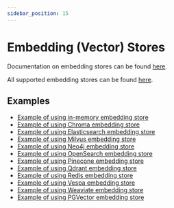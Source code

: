 ```yaml
---
sidebar_position: 15
---
```


# Embedding (Vector) Stores

Documentation on embedding stores can be found [here](/tutorials/rag#embedding-store).

All supported embedding stores can be found [here](/integrations/embedding-stores/).

## Examples
- [Example of using in-memory embedding store](https://github.com/langchain4j/langchain4j-examples/blob/main/other-examples/src/main/java/embedding/store/InMemoryEmbeddingStoreExample.java)
- [Example of using Chroma embedding store](https://github.com/langchain4j/langchain4j-examples/blob/main/chroma-example/src/main/java/ChromaEmbeddingStoreExample.java)
- [Example of using Elasticsearch embedding store](https://github.com/langchain4j/langchain4j-examples/blob/main/elasticsearch-example/src/main/java/ElasticsearchEmbeddingStoreExample.java)
- [Example of using Milvus embedding store](https://github.com/langchain4j/langchain4j-examples/blob/main/milvus-example/src/main/java/MilvusEmbeddingStoreExample.java)
- [Example of using Neo4j embedding store](https://github.com/langchain4j/langchain4j-examples/blob/main/neo4j-example/src/main/java/Neo4jEmbeddingStoreExample.java)
- [Example of using OpenSearch embedding store](https://github.com/langchain4j/langchain4j-examples/blob/main/opensearch-example/src/main/java/OpenSearchEmbeddingStoreExample.java)
- [Example of using Pinecone embedding store](https://github.com/langchain4j/langchain4j-examples/blob/main/pinecone-example/src/main/java/PineconeEmbeddingStoreExample.java)
- [Example of using Qdrant embedding store](https://github.com/langchain4j/langchain4j-examples/blob/main/qdrant-example/src/main/java/QdrantEmbeddingStoreExample.java)
- [Example of using Redis embedding store](https://github.com/langchain4j/langchain4j-examples/blob/main/redis-example/src/main/java/RedisEmbeddingStoreExample.java)
- [Example of using Vespa embedding store](https://github.com/langchain4j/langchain4j-examples/blob/main/vespa-example/src/main/java/VespaEmbeddingStoreExample.java)
- [Example of using Weaviate embedding store](https://github.com/langchain4j/langchain4j-examples/blob/main/weaviate-example/src/main/java/WeaviateEmbeddingStoreExample.java)
- [Example of using PGVector embedding store](https://github.com/langchain4j/langchain4j-examples/blob/main/pgvector-example/src/main/java/PgVectorEmbeddingStoreExample.java)
